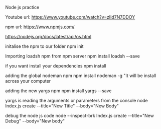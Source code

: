 Node js practice

Youtube url:
https://www.youtube.com/watch?v=zlId7N7DDOY

npm url:
https://www.npmjs.com/

https://nodejs.org/docs/latest/api/os.html

initalise the npm to our folder
npm init

Importing loadsh npm from npm server
npm install loadsh --save

if you want install your dependencies 
npm install

adding the global nodeman npm
npm install nodeman -g "It will be install across your computer

adding the new yargs npm
npm install yargs --save

yargs is reading the arguments or parameters from the console
node Index.js create --title="New Title" --body="New Body"

debug the node js code
node --inspect-brk Index.js create --title="New Debug" --body="New body"